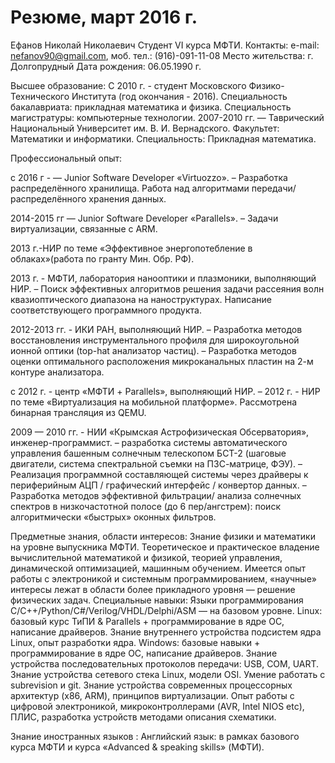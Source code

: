 # Резюме, март 2016 г.

Ефанов Николай Николаевич 
Студент VI курса МФТИ. 
Контакты: e-mail: nefanov90@gmail.com, моб. тел.: (916)-091-11-08 
Место жительства: г. Долгопрудный 
Дата рождения: 06.05.1990 г.

Высшее образование: 
С 2010 г. - студент Московского Физико-Технического Института (год окончания - 2016). 
Специальность бакалавриата: прикладная математика и физика.
Специальность магистратуры: компьютерные технологии. 
2007-2010 гг. — Таврический Национальный Университет им. В. И. Вернадского. 
Факультет: Математики и информатики. 
Специальность: Прикладная математика. 

Профессиональный опыт: 

с 2016 г - — Junior Software Developer  «Virtuozzo».
– Разработка распределённого хранилища. Работа над алгоритмами передачи/распределённого хранения данных.

2014-2015 гг — Junior Software Developer  «Parallels».
– Задачи виртуализации, связанные с ARM.

2013 г.-НИР по теме «Эффективное энергопотебление в облаках»(работа по 
гранту Мин. Обр. РФ).

2013 г. - МФТИ, лаборатория нанооптики и плазмоники, выполняющий НИР. 
– Поиск эффективных алгоритмов решения задачи рассеяния волн квазиоптического 
диапазона на наноструктурах. Написание соответствующего программного продукта.

2012-2013 гг. - ИКИ РАН, выполняющий НИР. 
– Разработка методов восстановления инструментального профиля для широкоугольной 
ионной оптики (top-hat анализатор частиц). 
– Разработка методов оценки оптимального расположения микроканальных пластин на 
2-м контуре анализатора. 

с 2012 г. - центр «МФТИ + Parallels», выполняющий НИР. 
– 2012 г. - НИР по теме «Виртуализация на мобильной платформе». 
Рассмотрена бинарная трансляция из QEMU. 

2009 — 2010 гг. - НИИ «Крымская Астрофизическая Обсерватория», инженер-программист. 
– разработка системы автоматического управления башенным солнечным телескопом 
БСТ-2 (шаговые двигатели, система спектральной съемки на ПЗС-матрице, ФЭУ). 
– Реализация программной составляющей системы через драйверы к периферийным 
АЦП / графический интерфейс / конвертор данных. 
– Разработка методов эффективной фильтрации/ анализа солнечных спектров в 
низкочастотной полосе (до 6 пер/ангстрем): поиск алгоритмически «быстрых» 
оконных фильтров. 

Предметные знания, области интересов:
Знание физики и математики на уровне выпускника МФТИ. Теоретическое и практическое владение вычислительной математикой и физикой,  теорией управления, динамической оптимизацией, машинным обучением.
Имеется опыт работы с электроникой и системным программированием, «научные» интересы лежат в области более прикладного уровня — решение физических задач.
Специальные навыки: 
Языки программирования C/C++/Python/C#/Verilog/VHDL/Delphi/ASM — на базовом уровне.
Linux: базовый курс ТиПИ & Parallels + программирование в ядре ОС, написание драйверов.
Знание внутреннего устройства подсистем ядра Linux, опыт разработки ядра.
Windows: базовые навыки + программирование в ядре ОС, написание драйверов. 
Знание устройства последовательных протоколов передачи: USB, COM, UART.
Знание устройства сетевого стека Linux, модели OSI.
Умение работать с subrevision и git. 
Знание устройства современных процессорных архитектур (x86, ARM), принципов виртуализации.
Опыт работы с цифровой электроникой, микроконтроллерами (AVR, Intel NIOS etc), ПЛИС, разработка устройств методами описания схематики. 

Знание иностранных языков :
Английский язык: в рамках базового курса МФТИ и курса «Advanced &  speaking skills» (МФТИ).
